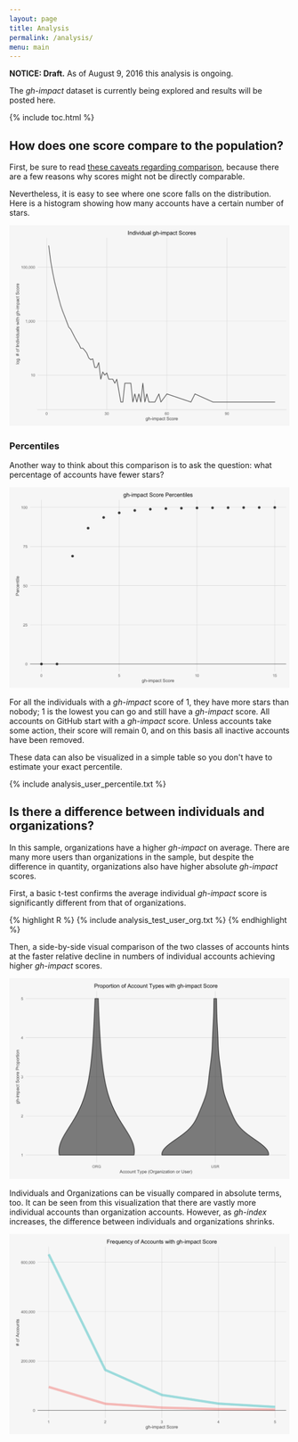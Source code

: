 ```yaml
---
layout: page
title: Analysis
permalink: /analysis/
menu: main
---
```


**NOTICE: Draft.**  As of August 9, 2016 this analysis is ongoing.

The *gh-impact* dataset is currently being explored and results will be posted here.

{% include toc.html %}

## How does one score compare to the population?

First, be sure to read [these caveats regarding comparison](/answers/#are-gh-impact-scores-comparable-between-two-users-or-two-industries), because there are a few reasons why scores might not be directly comparable.

Nevertheless, it is easy to see where one score falls on the distribution.  Here is a histogram showing how many accounts have a certain number of stars.

![Histogram](/media/density_plot-1.png)

### Percentiles

Another way to think about this comparison is to ask the question: what percentage of accounts have fewer stars?

![Percentile Plot](/media/percentile_plot-1.png)

For all the individuals with a *gh-impact* score of 1, they have more stars than nobody; 1 is the lowest you can go and still have a *gh-impact* score.  All accounts on GitHub start with a *gh-impact* score. Unless accounts take some action, their score will remain 0, and on this basis all inactive accounts have been removed.

These data can also be visualized in a simple table so you don't have to estimate your exact percentile.

<style type="text/css">
table {
    margin: 0px auto;
}
td {
    border-top: 1px dotted black;
    padding: 1px;
    width: 5em;
}
</style>

{% include analysis_user_percentile.txt %}

## Is there a difference between individuals and organizations?

In this sample, organizations have a higher *gh-impact* on average.  There are many more users than organizations in the sample, but despite the difference in quantity, organizations also have higher absolute *gh-impact* scores.

First, a basic t-test confirms the average individual *gh-impact* score is significantly different from that of organizations.

{% highlight R %}
{% include analysis_test_user_org.txt %}
{% endhighlight %}

Then, a side-by-side visual comparison of the two classes of accounts hints at the faster relative decline in numbers of individual accounts achieving higher *gh-impact* scores.

![Fiddle Plot Comparison](/media/fiddle_comparison-1.png)

Individuals and Organizations can be visually compared in absolute terms, too.  It can be seen from this visualization that there are vastly more individual accounts than organization accounts.  However, as *gh-index* increases, the difference between individuals and organizations shrinks.

![Density Plot Comparison](/media/density_comparison-1.png)

<!-- ## is there a relationship between **gh-impact** and number of followers? -->

<!-- ## is there any effect of language upon gh-impact? -->

<!-- ## is **gh-impact** predictive of the popularity of a users's projects? -->
